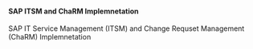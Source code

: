 #### SAP ITSM and ChaRM Implemnetation
SAP IT Service Management (ITSM) and Change Requset Management (ChaRM) Implemnetation
